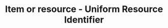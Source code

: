 ---
title: 'Item or resource - Uniform Resource Identifier'
field: 'dc.identifier.uri'
slug: 'resource-description-uniform-resource-identifier'
description: 'Usually assigned by a repository, eg a handle address in Dspace'
required: False
policy: 'Url. Single value only.'
---
